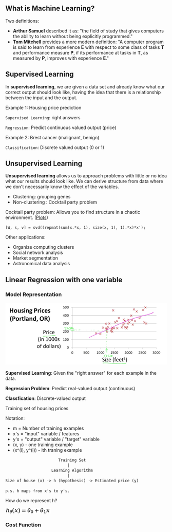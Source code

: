 ## What is Machine Learning?

Two definitions:

 * **Arthur Samuel** described it as: "the field of study that gives computers the ability to learn without being explicitly programmed."
 * **Tom Mitchell** provides a more modern definition: "A computer program is said to learn from experience **E** with respect to some class of tasks **T** and performance measure **P**, if its performance at tasks in **T**, as measured by **P**, improves with experience **E**."

## Supervised Learning

In **supervised learning**, we are given a data set and already know what our correct output should look like, having the idea that there is a relationship between the input and the output.


Example 1: Housing price prediction

``Supervised Learning``: right answers

``Regression``: Predict continuous valued output (price)

Example 2: Brest cancer (malignant, benign)

``Classification``: Discrete valued output (0 or 1)


## Unsupervised Learning

**Unsupervised learning** allows us to approach problems with little or no idea what our results should look like. We can derive structure from data where we don't necessarily know the effect of the variables.

 * Clustering: grouping genes
 * Non-clustering : Cocktail party problem

Cocktail party problem: Allows you to find structure in a chaotic environment. ([Plots](http://stackoverflow.com/questions/20414667/cocktail-party-algorithm-svd-implementation-in-one-line-of-code))
```
[W, s, v] = svd((repmat(sum(x.*x, 1), size(x, 1), 1).*x)*x');
```

Other applications:

 * Organize computing clusters
 * Social network analysis
 * Market segmentation
 * Astronomical data analysis

## Linear Regression with one variable 

### Model Representation

![Housing Prices](img/housing_prices.png)

**Supervised Learning**: Given the "right answer" for each example in the data.

**Regression Problem**: Predict real-valued output (continuous)

**Classfication**: Discrete-valued output

Training set of housing prices

Notation:
* m = Number of training examples
* x's = "input" variable / features
* y's = "output" variable / "target" variable
* (x, y) - one training example
* (x^(i), y^(i)) - ith traning example

```
                       Training Set 
                           |
                    Learning Algorithm 
                           |
Size of house (x) -> h (hypothesis) -> Estimated price (y)

p.s. h maps from x's to y's.
```


How do we represent h?

![equation](img/equation.png)

### Cost Function

